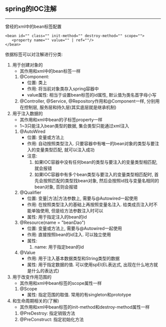 ## spring的IOC注解

---
曾经的xml中的bean标签配置
```
<bean id="" class="" init-method="" destroy-method="" scope="">
   <property name="" value="" | ref=""/>
</bean>
```
依据标签可以对注解进行分类: 

1. 用于创建对象的
   * 其作用和xml中的bean标签一样
   1. @Component: 
      * 位置: 类上
      * 作用: 将当前对象类存入spring容器中
      * value属性: 相当于设置bean标签的id属性, 默认值为类名首字母小写
   2. @Controller, @Service, @Repository作用和@Component一样, 分别用在控制层, 服务层和持久层(其实底层就是继承机制)
2. 用于注入数据的
   * 其作用和xml中bean的子标签property一样
   * 1~3只能注入bean类型的数据, 集合类型只能通过xml注入
   1. @AutoWired
      * 位置: 变量或方法上
      * 作用: 自动按照类型注入. 只要容器中有唯一的bean对象的类型与要注入的变量类型匹配, 就可以注入成功
      * 注意: 
        1. 如果IOC容器中没有任何bean的类型与要注入的变量类型相匹配, 就会报错
        2. 如果IOC容器中有多个bean类型与要注入的变量类型相匹配时, 首先会按照匹配的类型找bean对象, 然后会按照id找与变量名相同的bean对象, 否则会报错
   2. @Qualifier
      * 位置: 变量|方法|方法参数上, 需要与@Autowired一起使用
      * 作用: 在按照类型注入的基础上再按照变量名注入. 给类成员注入时不能单独使用, 但是给方法参数注入时可以
      * 属性: 用于指定注入的bean的id
   3. @Resource(name = "beanDao")
      * 位置: 变量或方法上, 需要与@Autowired一起使用
      * 作用: 直接按照bean的id注入. 可以独立使用
      * 属性:
        1. name: 用于指定bean的id
   4. @Value
      * 作用: 用于注入基本数据类型和String类型的数据
      * 属性: 用于指定数据的值. 可以使用spEl(EL表达式, 出现在什么地方就是什么的表达式)
3. 用于改变作用范围的
   * 其作用和xml中bean标签的scope属性一样
   1. @Scope
      * 属性: 指定范围的取值. 常用的有singleton和prototype
4. 和生命周期相关的(了解)
   * 其作用和xml中bean标签的init-method和destroy-method属性一样
   1. @PreDestroy: 指定销毁方法
   2. @PreConstruct: 指定初始化方法